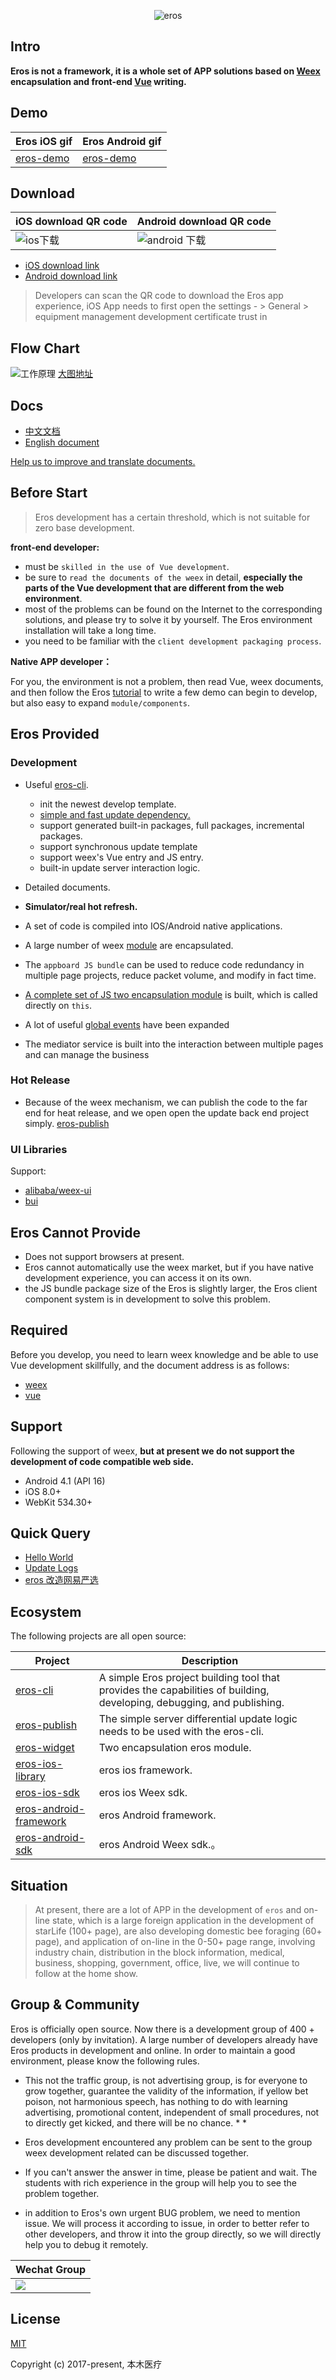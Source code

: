 <div align=center>

![eros](http://upload.ouliu.net/i/20180124175551qrzlq.png)

</div>

## Intro

**Eros is not a framework, it is a whole set of APP solutions based on [Weex](https://weex-project.io/cn/) encapsulation and front-end [Vue](https://cn.vuejs.org/v2/guide/) writing.**


## Demo

| Eros iOS gif | Eros Android gif |
|---------|---------|
|[eros-demo](https://bmfe.github.io/eros-docs/zh-cn/image/show.gif)|[eros-demo](https://bmfe.github.io/eros-docs/zh-cn/image/androidDemo.gif)|

## Download
| iOS download QR code | Android download QR code |
|---------|---------|
|![ios下载](https://bmfe.github.io/eros-docs/zh-cn/image/iosqr.png)|![android 下载](http://upload.ouliu.net/i/201801241911376ee1z.png)|

- [iOS download link](http://fir.im/eros)
- [Android download link](https://fir.im/weexerosandroid)


> Developers can scan the QR code to download the Eros app experience, iOS App needs to first open the settings - > General > equipment management development certificate trust in

## Flow Chart

![工作原理](http://on-img.com/chart_image/59c5d743e4b0d34a18d69580.png)
[大图地址](http://on-img.com/chart_image/59c5d743e4b0d34a18d69580.png)

## Docs
- [中文文档](https://bmfe.github.io/eros-docs/)
- [English document](https://bmfe.github.io/eros-docs/#/en-us/)

[Help us to improve and translate documents.](https://github.com/bmfe/eros-docs)

## Before Start

> Eros development has a certain threshold, which is not suitable for zero base development.

**front-end developer:**

- must be `skilled in the use of Vue development`.
- be sure to `read the documents of the weex` in detail, **especially the parts of the Vue development that are different from the web environment**.
- most of the problems can be found on the Internet to the corresponding solutions, and please try to solve it by yourself. The Eros environment installation will take a long time.
- you need to be familiar with the `client development packaging process`.

**Native APP developer：**

For you, the environment is not a problem, then read Vue, weex documents, and then follow the Eros [tutorial]((https://bmfe.github.io/eros-docs/#/zh-cn/tutorial_newcomer)) to write a few demo can begin to develop, but also easy to expand `module/components`.

## Eros Provided
### Development
- Useful [eros-cli](https://github.com/bmfe/eros-cli).
    - init the newest develop template.
    - [simple and fast update dependency.](https://bmfe.github.io/eros-docs/#/zh-cn/base_dependencies)
    - support generated built-in packages, full packages, incremental packages.
    - support synchronous update template
    - support weex's Vue entry and JS entry.
    - built-in update server interaction logic.

 
- Detailed documents.
- **Simulator/real hot refresh.**
- A set of code is compiled into IOS/Android native applications.
- A large number of weex [module](https://bmfe.github.io/eros-docs/#/zh-cn/eros_sdk_module) are encapsulated.
- The `appboard JS bundle` can be used to reduce code redundancy in multiple page projects, reduce packet volume, and modify in fact time.
- [A complete set of JS two encapsulation module](https://bmfe.github.io/eros-docs/#/zh-cn/eros_widget?id=axios%EF%BC%88%E8%AF%B7%E6%B1%82%EF%BC%89) is built, which is called directly on `this`.
- A lot of useful [global events](https://bmfe.github.io/eros-docs/#/zh-cn/eros_widget?id=%E9%A1%B5%E9%9D%A2%E5%85%A8%E5%B1%80%E4%BA%8B%E4%BB%B6) have been expanded
- The mediator service is built into the interaction between multiple pages and can manage the business

### Hot Release
- Because of the weex mechanism, we can publish the code to the far end for heat release, and we open open the update back end project simply. [eros-publish](https://github.com/bmfe/eros-publish)

### UI Libraries
Support:
* [alibaba/weex-ui](https://github.com/alibaba/weex-ui)
* [bui](https://github.com/bingo-oss/bui-weex)

## Eros Cannot Provide
- Does not support browsers at present.
- Eros cannot automatically use the weex market, but if you have native development experience, you can access it on its own.
- the JS bundle package size of the Eros is slightly larger, the Eros client component system is in development to solve this problem.

## Required
Before you develop, you need to learn weex knowledge and be able to use Vue development skillfully, and the document address is as follows:

- [weex](http://weex.apache.org/cn/guide/)
- [vue](https://cn.vuejs.org/v2/guide/)

## Support
Following the support of weex, **but at present we do not support the development of code compatible web side.**

* Android 4.1 (API 16)
* iOS 8.0+
* WebKit 534.30+

## Quick Query
* [Hello World](https://bmfe.github.io/eros-docs/#/zh-cn/tutorial_newcomer)
* [Update Logs](https://bmfe.github.io/eros-docs/#/zh-cn/update_log_all)
* [eros 改造网易严选](https://github.com/bmfe/eros-yanxuan-demo-v2)
## Ecosystem
The following projects are all open source:


| Project | Description |
|---------|-------------|
| [eros-cli](https://github.com/bmfe/eros-cli) | A simple Eros project building tool that provides the capabilities of building, developing, debugging, and publishing. |
| [eros-publish](https://github.com/bmfe/eros-publish) | The simple server differential update logic needs to be used with the eros-cli. |
| [eros-widget](https://github.com/bmfe/eros-widget) | Two encapsulation eros module.|
| [eros-ios-library](https://github.com/bmfe/Benmu-iOS-Library) | eros ios framework. |
| [eros-ios-sdk](https://github.com/bmfe/WeexiOSSDK) | eros ios Weex sdk. |
| [eros-android-framework](https://github.com/bmfe/WeexErosFramework) | eros Android framework. |
| [eros-android-sdk](https://github.com/bmfe/WeexSDK) | eros Android Weex sdk.。 |

## Situation
> At present, there are a lot of APP in the development of `eros` and on-line state, which is a large foreign application in the development of starLife (100+ page), are also developing domestic bee foraging (60+ page), and application of on-line in the 0-50+ page range, involving industry chain, distribution in the block information, medical, business, shopping, government, office, live, we will continue to follow at the home show.




## Group & Community
Eros is officially open source. Now there is a development group of 400 + developers (only by invitation). A large number of developers already have Eros products in development and online. In order to maintain a good environment, please know the following rules.

- This not the traffic group, is not advertising group, is for everyone to grow together, guarantee the validity of the information, if yellow bet poison, not harmonious speech, has nothing to do with learning advertising, promotional content, independent of small procedures, not to directly get kicked, and there will be no chance. * *

- Eros development encountered any problem can be sent to the group weex development related can be discussed together.

- If you can't answer the answer in time, please be patient and wait. The students with rich experience in the group will help you to see the problem together.

- in addition to Eros's own urgent BUG problem, we need to mention issue. We will process it according to issue, in order to better refer to other developers, and throw it into the group directly, so we will directly help you to debug it remotely.


| Wechat Group |
|---------|
|![](https://gitee.com/uploads/images/2017/1026/154652_651ba169_1595985.jpeg)|

## License
[MIT](https://opensource.org/licenses/MIT)

Copyright (c) 2017-present, 本木医疗
